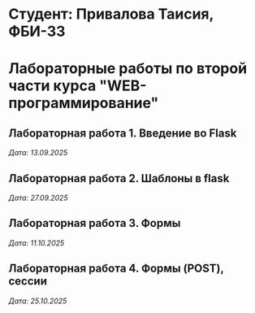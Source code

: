 # Студент: Привалова Таисия, ФБИ-33

# Лабораторные работы по второй части курса "WEB-программирование"

## Лабораторная работа 1. Введение во Flask

*Дата: 13.09.2025*

 ## Лабораторная работа 2. Шаблоны в flask

 *Дата: 27.09.2025*

## Лабораторная работа 3. Формы

 *Дата: 11.10.2025*
 
 ## Лабораторная работа 4. Формы (POST), сессии

  *Дата: 25.10.2025*
  